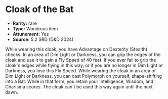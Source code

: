 
# Cloak of the Bat

* **Rarity:** rare
* **Type:** Wondrous item
* **Attunement:** Yes
* **Source:** 5.2 SRD (D&D 2024)


While wearing this cloak, you have Advantage on Dexterity (Stealth) checks. In an area of Dim Light or Darkness, you can grip the edges of the cloak and use it to gain a Fly Speed of 40 feet. If you ever fail to grip the cloak's edges while flying in this way, or if you are no longer in Dim Light or Darkness, you lose this Fly Speed. While wearing the cloak in an area of Dim Light or Darkness, you can cast Polymorph on yourself, shape-shifting into a Bat. While in that form, you retain your Intelligence, Wisdom, and Charisma scores. The cloak can't be used this way again until the next dawn.
